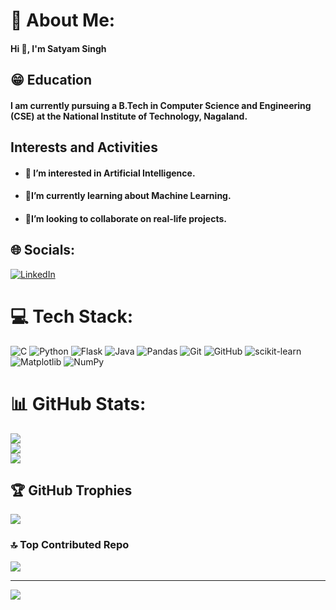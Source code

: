 <h1>💫 About Me:</h1>
<h4>Hi 👋, I'm Satyam Singh</h4>

<h2>😁 Education</h2>
<h4>I am currently pursuing a B.Tech in Computer Science and Engineering (CSE) at the National Institute of Technology, Nagaland.</h4>

<h2>Interests and Activities</h2>
<ul>
    <h4><li>👀 I’m interested in Artificial Intelligence.</li></h4>
    <h4><li>🌱I’m currently learning about Machine Learning.</li></h4>
    <h4><li>💞️I’m looking to collaborate on real-life projects.</li></h4>
</ul>


## 🌐 Socials:
[![LinkedIn](https://img.shields.io/badge/LinkedIn-%230077B5.svg?logo=linkedin&logoColor=white)](https://linkedin.com/in/satyam8306) 

# 💻 Tech Stack:
![C](https://img.shields.io/badge/c-%2300599C.svg?style=for-the-badge&logo=c&logoColor=white) ![Python](https://img.shields.io/badge/python-3670A0?style=for-the-badge&logo=python&logoColor=ffdd54) ![Flask](https://img.shields.io/badge/flask-%23000.svg?style=for-the-badge&logo=flask&logoColor=white) ![Java](https://img.shields.io/badge/java-%23ED8B00.svg?style=for-the-badge&logo=openjdk&logoColor=white) ![Pandas](https://img.shields.io/badge/pandas-%23150458.svg?style=for-the-badge&logo=pandas&logoColor=white) ![Git](https://img.shields.io/badge/git-%23F05033.svg?style=for-the-badge&logo=git&logoColor=white) ![GitHub](https://img.shields.io/badge/github-%23121011.svg?style=for-the-badge&logo=github&logoColor=white) ![scikit-learn](https://img.shields.io/badge/scikit--learn-%23F7931E.svg?style=for-the-badge&logo=scikit-learn&logoColor=white) ![Matplotlib](https://img.shields.io/badge/Matplotlib-%23ffffff.svg?style=for-the-badge&logo=Matplotlib&logoColor=black) ![NumPy](https://img.shields.io/badge/numpy-%23013243.svg?style=for-the-badge&logo=numpy&logoColor=white)
# 📊 GitHub Stats:
![](https://github-readme-stats.vercel.app/api?username=SatyamSingh8306&theme=dark&hide_border=false&include_all_commits=false&count_private=false)<br/>
![](https://github-readme-streak-stats.herokuapp.com/?user=SatyamSingh8306&theme=dark&hide_border=false)<br/>
![](https://github-readme-stats.vercel.app/api/top-langs/?username=SatyamSingh8306&theme=dark&hide_border=false&include_all_commits=false&count_private=false&layout=compact)

## 🏆 GitHub Trophies
![](https://github-profile-trophy.vercel.app/?username=SatyamSingh8306&theme=radical&no-frame=false&no-bg=true&margin-w=4)

### 🔝 Top Contributed Repo
![](https://github-contributor-stats.vercel.app/api?username=SatyamSingh8306&limit=5&theme=dark&combine_all_yearly_contributions=true)

---
[![](https://visitcount.itsvg.in/api?id=SatyamSingh8306&icon=0&color=0)](https://visitcount.itsvg.in)

<!-- Proudly created with GPRM ( https://gprm.itsvg.in ) -->
